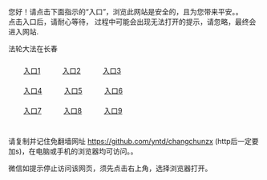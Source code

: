 您好！请点击下面指示的“入口”，浏览此网站是安全的，且为您带来平安。。 <br/>
点击入口后，请耐心等待， 过程中可能会出现无法打开的提示，请忽略，最终会进入网站. </br>

法轮大法在长春<br/>
<div style="padding:10px"><a style="margin:20px" target="_blank" href="https://dhsg9a53cg6nx.cloudfront.net/2Qpsp?oqxyl" id="ccLink1" rel="nofollow">入口1</a> <a target="_blank" style="margin:20px" href="https://dihn38rulvw4j.cloudfront.net/2Qpsp?wqakzetm" id="ccLink2" rel="nofollow">入口2</a> <a style="margin:20px" target="_blank" href="https://d6lhct1yy6d8g.cloudfront.net/2Qpsp?yqbco" id="ccLink3" rel="nofollow">入口3</a></div>

<div style="padding:10px" ><a style="margin:20px" target="_blank" href="https://dhsg9a53cg6nx.cloudfront.net/2Qpsp?oqxyl" id="ccLink4" rel="nofollow">入口4</a> <a style="margin:20px" href="https://dihn38rulvw4j.cloudfront.net/2Qpsp?wqakzetm" target="_blank" id="ccLink5" rel="nofollow">入口5</a> <a style="margin:20px" href="https://d6lhct1yy6d8g.cloudfront.net/2Qpsp?yqbco" target="_blank" id="ccLink6" rel="nofollow">入口6</a></div>

<div style="padding:10px"><a style="margin:20px" target="_blank" href="https://dhsg9a53cg6nx.cloudfront.net/2Qpsp?oqxyl" id="ccLink7" rel="nofollow">入口7</a> <a style="margin:20px" href="https://dihn38rulvw4j.cloudfront.net/2Qpsp?wqakzetm" target="_blank" id="ccLink8" rel="nofollow">入口8</a> <a style="margin:20px" target="_blank" href="https://d6lhct1yy6d8g.cloudfront.net/2Qpsp?yqbco" id="ccLink9" rel="nofollow">入口9</a></div>

<br/>



请复制并记住免翻墙网址 https://github.com/yntd/changchunzx (http后一定要加s)，在电脑或手机的浏览器均可访问。。<br/>

微信如提示停止访问该网页，须先点击右上角，选择浏览器打开。
